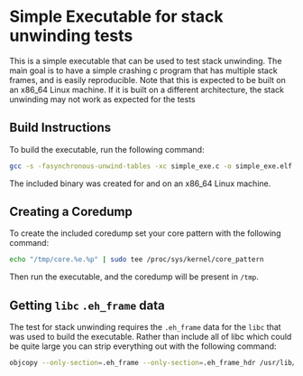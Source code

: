 # Simple Executable for stack unwinding tests

This is a simple executable that can be used to test stack unwinding. The main
goal is to have a simple crashing c program that has multiple stack frames, and
is easily reproducible. Note that this is expected to be built on an x86_64
Linux machine. If it is built on a different architecture, the stack unwinding
may not work as expected for the tests

## Build Instructions

To build the executable, run the following command:

```bash
gcc -s -fasynchronous-unwind-tables -xc simple_exe.c -o simple_exe.elf
```

The included binary was created for and on an x86_64 Linux machine.

## Creating a Coredump

To create the included coredump set your core pattern with the following
command:

```bash
echo "/tmp/core.%e.%p" | sudo tee /proc/sys/kernel/core_pattern
```

Then run the executable, and the coredump will be present in `/tmp`.

## Getting `libc` `.eh_frame` data

The test for stack unwinding requires the `.eh_frame` data for the `libc` that
was used to build the executable. Rather than include all of libc which could be
quite large you can strip everything out with the following command:

```bash
objcopy --only-section=.eh_frame --only-section=.eh_frame_hdr /usr/lib/x86_64-linux-gnu/libc.so.6 libc_ehframe.elf
```
